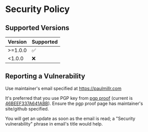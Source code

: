 # Security Policy

## Supported Versions

| Version | Supported          |
| ------- | ------------------ |
| >=1.0.0   | :white_check_mark: |
| <1.0.0   | :x:                |

## Reporting a Vulnerability

Use maintainer's email specified at https://paulmillr.com

It's preferred that you use
PGP key from [pgp proof](https://paulmillr.com/pgp_proof.txt) (current is [46BEEF337A641ABB](https://paulmillr.com/pgp_proof.txt)).
Ensure the pgp proof page has maintainer's site/github specified.

You will get an update as soon as the email is read; a "Security vulnerability" phrase in email's title would help.
